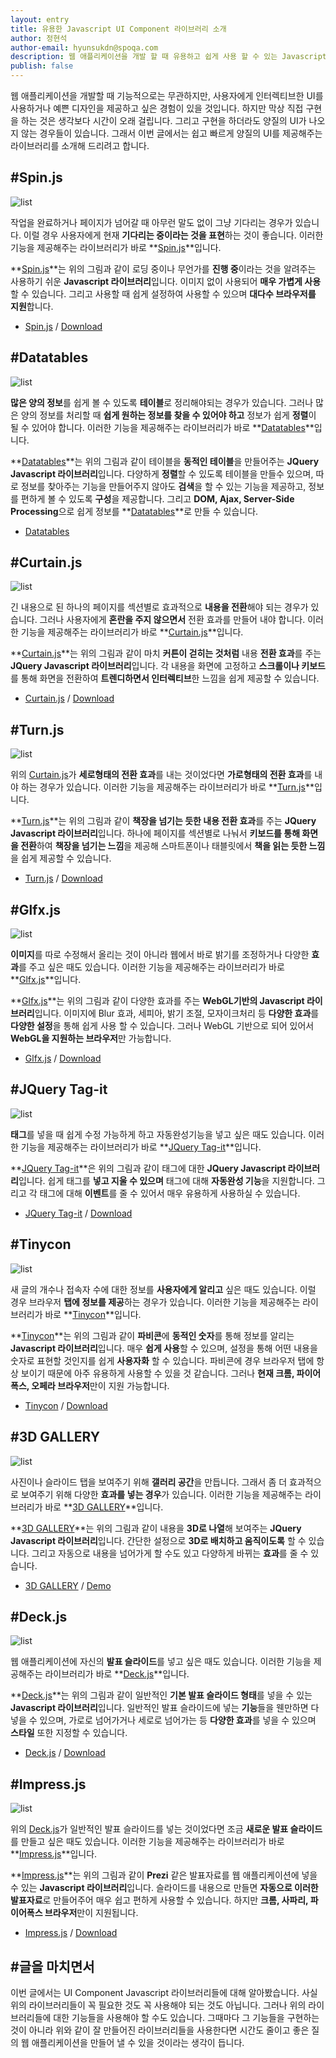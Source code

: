 ```yaml
---
layout: entry
title: 유용한 Javascript UI Component 라이브러리 소개
author: 정현석
author-email: hyunsukdn@spoqa.com
description: 웹 애플리케이션을 개발 할 때 유용하고 쉽게 사용 할 수 있는 Javascript UI Component들에 대해 소개 합니다.
publish: false
---
```



웹 애플리케이션을 개발할 때 기능적으로는 무관하지만, 사용자에게 인터렉티브한 UI를 사용하거나 예쁜 디자인을 제공하고 싶은 경험이 있을 것입니다. 하지만 막상 직접 구현을 하는 것은 생각보다 시간이 오래 걸립니다. 그리고 구현을 하더라도 양질의 UI가 나오지 않는 경우들이 있습니다. 그래서 이번 글에서는 쉽고 빠르게 양질의 UI를 제공해주는 라이브러리를 소개해 드리려고 합니다.

#Spin.js
---
  
![list](/images/UI_component/Spinjs.png)
  
작업을 완료하거나 페이지가 넘어갈 때 아무런 말도 없이 그냥 기다리는 경우가 있습니다. 이럴 경우 사용자에게 현재 **기다리는 중이라는 것을 표현**하는 것이 좋습니다. 이러한 기능을 제공해주는 라이브러리가 바로 **[Spin.js]**입니다.  
  
**[Spin.js]**는 위의 그림과 같이 로딩 중이나 무언가를 **진행 중**이라는 것을 알려주는 사용하기 쉬운 **Javascript 라이브러리**입니다. 이미지 없이 사용되어 **매우 가볍게 사용**할 수 있습니다. 그리고 사용할 때 쉽게 설정하여 사용할 수 있으며 **대다수 브라우저를 지원**합니다.
  
- [Spin.js] / [Download](https://github.com/fgnass/spin.js)
  
#Datatables
---
  
![list](/images/UI_component/Datatables.png)  
  
**많은 양의 정보**를 쉽게 볼 수 있도록 **테이블**로 정리해야되는 경우가 있습니다. 그러나 많은 양의 정보를 처리할 때 **쉽게 원하는 정보를 찾을 수 있어야 하고** 정보가 쉽게 **정렬**이 될 수 있어야 합니다. 이러한 기능을 제공해주는 라이브러리가 바로 **[Datatables]**입니다.  
  
**[Datatables]**는 위의 그림과 같이 테이블을 **동적인 테이블**을 만들어주는 **JQuery Javascript 라이브러리**입니다. 다양하게 **정렬**할 수 있도록 테이블을 만들수 있으며, 따로 정보를 찾아주는 기능을 만들어주지 않아도 **검색**을 할 수 있는 기능을 제공하고, 정보를 편하게 볼 수 있도록 **구성**을 제공합니다. 그리고 **DOM, Ajax, Server-Side Processing**으로 쉽게 정보를 **[Datatables]**로 만들 수 있습니다.
  
- [Datatables]
  
#Curtain.js
---
  
![list](/images/UI_component/Curtainjs.png)  
  
긴 내용으로 된 하나의 페이지를 섹션별로 효과적으로 **내용을 전환**해야 되는 경우가 있습니다. 그러나 사용자에게 **혼란을 주지 않으면서** 전환 효과를 만들어 내야 합니다. 이러한 기능을 제공해주는 라이브러리가 바로 **[Curtain.js]**입니다.  
  
**[Curtain.js]**는 위의 그림과 같이 마치 **커튼이 걷히는 것처럼** 내용 **전환 효과**를 주는 **JQuery Javascript 라이브러리**입니다. 각 내용을 화면에 고정하고 **스크롤이나 키보드**를 통해 화면을 전환하여 **트렌디하면서 인터렉티브**한 느낌을 쉽게 제공할 수 있습니다.
  
- [Curtain.js] / [Download](https://github.com/Victa/curtain.js)
  
#Turn.js
---
  
![list](/images/UI_component/Turnjs.png)  
  
위의 [Curtain.js]가 **세로형태의 전환 효과**를 내는 것이었다면 **가로형태의 전환 효과**를 내야 하는 경우가 있습니다. 이러한 기능을 제공해주는 라이브러리가 바로 **[Turn.js]**입니다.  
  
**[Turn.js]**는 위의 그림과 같이 **책장을 넘기는 듯한 내용 전환 효과**를 주는 **JQuery Javascript 라이브러리**입니다. 하나에 페이지를 섹션별로 나눠서 **키보드를 통해 화면을 전환**하여 **책장을 넘기는 느낌**을 제공해 스마트폰이나 태블릿에서 **책을 읽는 듯한 느낌**을 쉽게 제공할 수 있습니다.
  
- [Turn.js] / [Download](https://github.com/blasten/turn.js)
  
#Glfx.js
---
  
![list](/images/UI_component/Glfxjs.png)  
  
**이미지**를 따로 수정해서 올리는 것이 아니라 웹에서 바로 밝기를 조정하거나 다양한 **효과**를 주고 싶은 때도 있습니다. 이러한 기능을 제공해주는 라이브러리가 바로 **[Glfx.js]**입니다.
  
**[Glfx.js]**는 위의 그림과 같이 다양한 효과를 주는 **WebGL기반의 Javascript 라이브러리**입니다. 이미지에 Blur 효과, 세피아, 밝기 조절, 모자이크처리 등 **다양한 효과**를 **다양한 설정**을 통해 쉽게 사용 할 수 있습니다. 그러나 WebGL 기반으로 되어 있어서 **WebGL을 지원하는 브라우저**만 가능합니다.
  
- [Glfx.js] / [Download](https://github.com/evanw/glfx.js)
  
#JQuery Tag-it
---
  
![list](/images/UI_component/Tag-it.png)  
  
**태그**를 넣을 때  쉽게 수정 가능하게 하고 자동완성기능을 넣고 싶은 때도 있습니다. 이러한 기능을 제공해주는 라이브러리가 바로 **[JQuery Tag-it]**입니다.  
  
**[JQuery Tag-it]**은 위의 그림과 같이 태그에 대한 **JQuery Javascript 라이브러리**입니다. 쉽게 태그를 **넣고 지울 수 있으며** 태그에 대해 **자동완성 기능**을 지원합니다. 그리고 각 태그에 대해 **이벤트**를 줄 수 있어서 매우 유용하게 사용하실 수 있습니다.
  
- [JQuery Tag-it] / [Download](https://github.com/aehlke/tag-it)
  
#Tinycon
---
  
![list](/images/UI_component/Tinycon.png)  
  
새 글의 개수나 접속자 수에 대한 정보를 **사용자에게 알리고** 싶은 때도 있습니다. 이럴 경우 브라우저 **탭에 정보를 제공**하는 경우가 있습니다. 이러한 기능을 제공해주는 라이브러리가 바로 **[Tinycon]**입니다.
  
**[Tinycon]**는 위의 그림과 같이 **파비콘**에 **동적인 숫자**를 통해 정보를 알리는 **Javascript 라이브러리**입니다. 매우 **쉽게 사용**할 수 있으며, 설정을 통해 어떤 내용을 숫자로 표현할 것인지를 쉽게 **사용자화** 할 수 있습니다. 파비콘에 경우 브라우저 탭에 항상 보이기 때문에 아주 유용하게 사용할 수 있을 것 같습니다. 그러나 **현재 크롬, 파이어폭스, 오페라 브라우저**만이 지원 가능합니다.
  
- [Tinycon] / [Download](https://github.com/tommoor/tinycon)
  
#3D GALLERY
---
  
![list](/images/UI_component/3DGallery.png)  
  
사진이나 슬라이드 탭을 보여주기 위해 **갤러리 공간**을 만듭니다. 그래서 좀 더 효과적으로 보여주기 위해 다양한 **효과를 넣는 경우**가 있습니다. 이러한 기능을 제공해주는 라이브러리가 바로 **[3D GALLERY]**입니다.  
  
**[3D GALLERY]**는 위의 그림과 같이 내용을 **3D로 나열**해 보여주는 **JQuery Javascript 라이브러리**입니다. 간단한 설정으로 **3D로 배치하고 움직이도록** 할 수 있습니다. 그리고 자동으로 내용을 넘어가게 할 수도 있고 다양하게 바뀌는 **효과**를 줄 수 있습니다.
  
- [3D GALLERY] / [Demo](http://tympanus.net/Development/3DGallery/)
  
#Deck.js
---
  
![list](/images/UI_component/Deck.png)  
  
웹 애플리케이션에 자신의 **발표 슬라이드**를 넣고 싶은 때도 있습니다. 이러한 기능을 제공해주는 라이브러리가 바로 **[Deck.js]**입니다.

**[Deck.js]**는 위의 그림과 같이 일반적인 **기본 발표 슬라이드 형태**를 넣을 수 있는 **Javascript 라이브러리**입니다. 일반적인 발표 슬라이드에 넣는 **기능**들을 웬만하면 다 넣을 수 있으며, 가로로 넘어가거나 세로로 넘어가는 등 **다양한 효과**를 넣을 수 있으며 **스타일** 또한 지정할 수 있습니다.
  
- [Deck.js] / [Download](https://github.com/imakewebthings/deck.js)
  
#Impress.js
---
  
![list](/images/UI_component/Impress.png)  
  
위의 [Deck.js]가 일반적인 발표 슬라이드를 넣는 것이었다면 조금 **새로운 발표 슬라이드**를 만들고 싶은 때도 있습니다. 이러한 기능을 제공해주는 라이브러리가 바로 **[Impress.js]**입니다.

**[Impress.js]**는 위의 그림과 같이 **Prezi** 같은 발표자료를 웹 애플리케이션에 넣을 수 있는 **Javascript 라이브러리**입니다. 슬라이드를 내용으로 만들면 **자동으로 이러한 발표자료**로 만들어주어 매우 쉽고 편하게 사용할 수 있습니다. 하지만 **크롬, 사파리, 파이어폭스 브라우저**만이 지원됩니다.
  
- [Impress.js] / [Download](https://github.com/bartaz/impress.js/)
  
#글을 마치면서
---
이번 글에서는 UI Component Javascript 라이브러리들에 대해 알아봤습니다. 사실 위의 라이브러리들이 꼭 필요한 것도 꼭 사용해야 되는 것도 아닙니다. 그러나 위의 라이브러리들에 대한 기능들을 사용해야 할 수도 있습니다. 그때마다 그 기능들을 구현하는 것이 아니라 위와 같이 잘 만들어진 라이브러리들을 사용한다면 시간도 줄이고 좋은 질의 웹 애플리케이션을 만들어 낼 수 있을 것이라는 생각이 듭니다.


[Spin.js]: http://fgnass.github.com/spin.js/
[Datatables]: http://datatables.net/
[Curtain.js]: http://curtain.victorcoulon.fr/
[Turn.js]: http://www.turnjs.com/
[Glfx.js]: http://evanw.github.com/glfx.js/
[JQuery Tag-it]: http://aehlke.github.com/tag-it/
[Tinycon]: http://tommoor.github.com/tinycon/
[3D GALLERY]: http://tympanus.net/codrops/2012/02/06/3d-gallery-with-css3-and-jquery/
[Deck.js]: http://imakewebthings.github.com/deck.js/
[Impress.js]: http://bartaz.github.com/impress.js